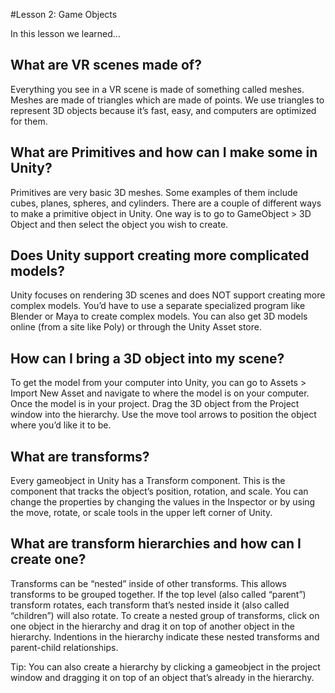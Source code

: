 #Lesson 2: Game Objects  

In this lesson we learned…   

## What are VR scenes made of?  
Everything you see in a VR scene is made of something called meshes. Meshes are made of triangles which are made of points. We use triangles to represent 3D objects because it’s fast, easy, and computers are optimized for them.  

## What are Primitives and how can I make some in Unity?  
Primitives are very basic 3D meshes. Some examples of them include cubes, planes, spheres, and cylinders. There are a couple of different ways to make a primitive object in Unity. One way is to go to GameObject > 3D Object and then select the object you wish to create.  
   
## Does Unity support creating more complicated models?  
Unity focuses on rendering 3D scenes and does NOT support creating more complex models. You’d have to use a separate specialized program like Blender or Maya to create complex models. You can also get 3D models online (from a site like Poly) or through the Unity Asset store.  
## How can I bring a 3D object into my scene?  
To get the model from your computer into Unity, you can go to Assets > Import New Asset and navigate to where the model is on your computer. Once the model is in your project. Drag the 3D object from the Project window into the hierarchy. Use the move tool arrows to position the object where you’d like it to be.  

## What are transforms?  
Every gameobject in Unity has a Transform component. This is the component that tracks the object’s position, rotation, and scale. You can change the properties by changing the values in the Inspector or by using the move, rotate, or scale tools in the upper left corner of Unity.  

## What are transform hierarchies and how can I create one?  
Transforms can be “nested” inside of other transforms. This allows transforms to be grouped together. If the top level (also called “parent”) transform rotates, each transform that’s nested inside it (also called “children”) will also rotate. To create a nested group of transforms, click on one object in the hierarchy and drag it on top of another object in the hierarchy. Indentions in the hierarchy indicate these nested transforms and parent-child relationships.  

Tip: You can also create a hierarchy by clicking a gameobject in the project window and dragging it on top of an object that’s already in the hierarchy.  
